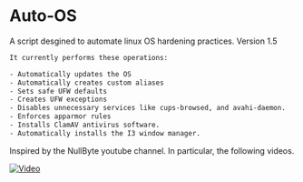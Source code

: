 # Auto-OS
A script desgined to automate linux OS hardening practices. Version 1.5

```bash
It currently performs these operations:

- Automatically updates the OS
- Automatically creates custom aliases 
- Sets safe UFW defaults
- Creates UFW exceptions
- Disables unnecessary services like cups-browsed, and avahi-daemon.
- Enforces apparmor rules
- Installs ClamAV antivirus software.
- Automatically installs the I3 window manager.

```


Inspired by the NullByte youtube channel. In particular, the following videos.

[![Video](https://i.ytimg.com/an_webp/c4HOWojf2Jo/mqdefault_6s.webp?du=3000&sqp=CITarJoG&rs=AOn4CLDbsVUxBjS8HNWPTz1FCnbLbxkUzA)]([https://www.youtube.com/watch?v=jXnoFqcAkQA](https://www.youtube.com/watch?v=c4HOWojf2Jo))
